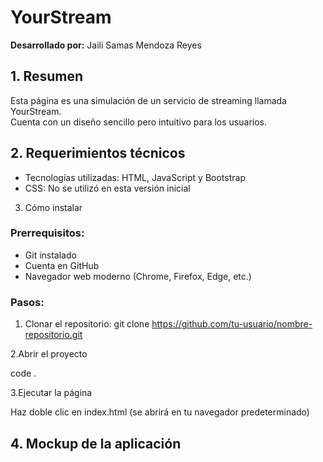 # YourStream

**Desarrollado por:** Jaili Samas Mendoza Reyes

## 1. Resumen
Esta página es una simulación de un servicio de streaming llamada YourStream.  
Cuenta con un diseño sencillo pero intuitivo para los usuarios.

## 2. Requerimientos técnicos
- Tecnologías utilizadas: HTML, JavaScript y Bootstrap
- CSS: No se utilizó en esta versión inicial

3. Cómo instalar
### Prerrequisitos:
- Git instalado
- Cuenta en GitHub
- Navegador web moderno (Chrome, Firefox, Edge, etc.)

### Pasos:
1. Clonar el repositorio:
   git clone https://github.com/tu-usuario/nombre-repositorio.git

2.Abrir el proyecto

code .

3.Ejecutar la página

Haz doble clic en index.html (se abrirá en tu navegador predeterminado)

## 4. Mockup de la aplicación




